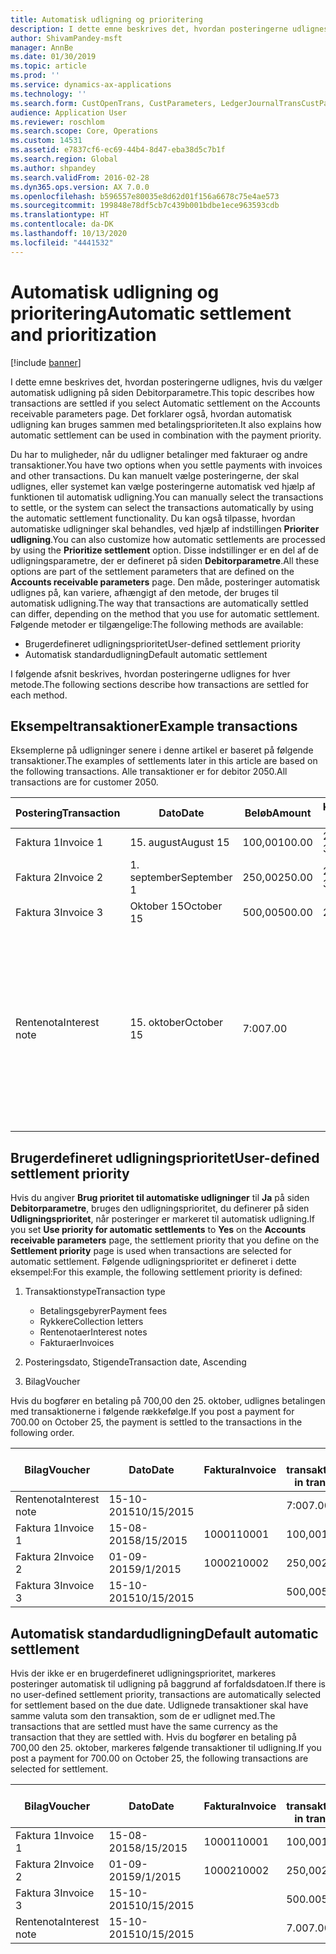 ```yaml
---
title: Automatisk udligning og prioritering
description: I dette emne beskrives det, hvordan posteringerne udlignes, hvis du vælger automatisk udligning på siden Debitorparametre. Det forklarer også, hvordan automatisk udligning kan bruges sammen med betalingsprioriteten.
author: ShivamPandey-msft
manager: AnnBe
ms.date: 01/30/2019
ms.topic: article
ms.prod: ''
ms.service: dynamics-ax-applications
ms.technology: ''
ms.search.form: CustOpenTrans, CustParameters, LedgerJournalTransCustPaym
audience: Application User
ms.reviewer: roschlom
ms.search.scope: Core, Operations
ms.custom: 14531
ms.assetid: e7837cf6-ec69-44b4-8d47-eba38d5c7b1f
ms.search.region: Global
ms.author: shpandey
ms.search.validFrom: 2016-02-28
ms.dyn365.ops.version: AX 7.0.0
ms.openlocfilehash: b596557e80035e8d62d01f156a6678c75e4ae573
ms.sourcegitcommit: 199848e78df5cb7c439b001bdbe1ece963593cdb
ms.translationtype: HT
ms.contentlocale: da-DK
ms.lasthandoff: 10/13/2020
ms.locfileid: "4441532"
---
```

# <a name="automatic-settlement-and-prioritization"></a><span data-ttu-id="15f29-104">Automatisk udligning og prioritering</span><span class="sxs-lookup"><span data-stu-id="15f29-104">Automatic settlement and prioritization</span></span>

[!include [banner](../includes/banner.md)]

<span data-ttu-id="15f29-105">I dette emne beskrives det, hvordan posteringerne udlignes, hvis du vælger automatisk udligning på siden Debitorparametre.</span><span class="sxs-lookup"><span data-stu-id="15f29-105">This topic describes how transactions are settled if you select Automatic settlement on the Accounts receivable parameters page.</span></span> <span data-ttu-id="15f29-106">Det forklarer også, hvordan automatisk udligning kan bruges sammen med betalingsprioriteten.</span><span class="sxs-lookup"><span data-stu-id="15f29-106">It also explains how automatic settlement can be used in combination with the payment priority.</span></span>

<span data-ttu-id="15f29-107">Du har to muligheder, når du udligner betalinger med fakturaer og andre transaktioner.</span><span class="sxs-lookup"><span data-stu-id="15f29-107">You have two options when you settle payments with invoices and other transactions.</span></span> <span data-ttu-id="15f29-108">Du kan manuelt vælge posteringerne, der skal udlignes, eller systemet kan vælge posteringerne automatisk ved hjælp af funktionen til automatisk udligning.</span><span class="sxs-lookup"><span data-stu-id="15f29-108">You can manually select the transactions to settle, or the system can select the transactions automatically by using the automatic settlement functionality.</span></span> <span data-ttu-id="15f29-109">Du kan også tilpasse, hvordan automatiske udligninger skal behandles, ved hjælp af indstillingen **Prioriter udligning**.</span><span class="sxs-lookup"><span data-stu-id="15f29-109">You can also customize how automatic settlements are processed by using the **Prioritize settlement** option.</span></span> <span data-ttu-id="15f29-110">Disse indstillinger er en del af de udligningsparametre, der er defineret på siden **Debitorparametre**.</span><span class="sxs-lookup"><span data-stu-id="15f29-110">All these options are part of the settlement parameters that are defined on the **Accounts receivable parameters** page.</span></span> <span data-ttu-id="15f29-111">Den måde, posteringer automatisk udlignes på, kan variere, afhængigt af den metode, der bruges til automatisk udligning.</span><span class="sxs-lookup"><span data-stu-id="15f29-111">The way that transactions are automatically settled can differ, depending on the method that you use for automatic settlement.</span></span> <span data-ttu-id="15f29-112">Følgende metoder er tilgængelige:</span><span class="sxs-lookup"><span data-stu-id="15f29-112">The following methods are available:</span></span>

-   <span data-ttu-id="15f29-113">Brugerdefineret udligningsprioritet</span><span class="sxs-lookup"><span data-stu-id="15f29-113">User-defined settlement priority</span></span>
-   <span data-ttu-id="15f29-114">Automatisk standardudligning</span><span class="sxs-lookup"><span data-stu-id="15f29-114">Default automatic settlement</span></span>

<span data-ttu-id="15f29-115">I følgende afsnit beskrives, hvordan posteringerne udlignes for hver metode.</span><span class="sxs-lookup"><span data-stu-id="15f29-115">The following sections describe how transactions are settled for each method.</span></span>

## <a name="example-transactions"></a><span data-ttu-id="15f29-116">Eksempeltransaktioner</span><span class="sxs-lookup"><span data-stu-id="15f29-116">Example transactions</span></span>
<span data-ttu-id="15f29-117">Eksemplerne på udligninger senere i denne artikel er baseret på følgende transaktioner.</span><span class="sxs-lookup"><span data-stu-id="15f29-117">The examples of settlements later in this article are based on the following transactions.</span></span> <span data-ttu-id="15f29-118">Alle transaktioner er for debitor 2050.</span><span class="sxs-lookup"><span data-stu-id="15f29-118">All transactions are for customer 2050.</span></span>

| <span data-ttu-id="15f29-119">Postering</span><span class="sxs-lookup"><span data-stu-id="15f29-119">Transaction</span></span>   | <span data-ttu-id="15f29-120">Dato</span><span class="sxs-lookup"><span data-stu-id="15f29-120">Date</span></span>        | <span data-ttu-id="15f29-121">Beløb</span><span class="sxs-lookup"><span data-stu-id="15f29-121">Amount</span></span> | <span data-ttu-id="15f29-122">Kasserabatbetingelser.</span><span class="sxs-lookup"><span data-stu-id="15f29-122">Cash discount terms</span></span> | <span data-ttu-id="15f29-123">Kasserabatdato</span><span class="sxs-lookup"><span data-stu-id="15f29-123">Cash discount date</span></span> | <span data-ttu-id="15f29-124">Bemærkninger</span><span class="sxs-lookup"><span data-stu-id="15f29-124">Comments</span></span>                                                                                                                                                                                      |
|---------------|-------------|--------|---------------------|--------------------|-----------------------------------------------------------------------------------------------------------------------------------------------------------------------------------------------|
| <span data-ttu-id="15f29-125">Faktura 1</span><span class="sxs-lookup"><span data-stu-id="15f29-125">Invoice 1</span></span>     | <span data-ttu-id="15f29-126">15. august</span><span class="sxs-lookup"><span data-stu-id="15f29-126">August 15</span></span>   | <span data-ttu-id="15f29-127">100,00</span><span class="sxs-lookup"><span data-stu-id="15f29-127">100.00</span></span> | <span data-ttu-id="15f29-128">2%14, Netto 30</span><span class="sxs-lookup"><span data-stu-id="15f29-128">2%14, Net 30</span></span>        | <span data-ttu-id="15f29-129">29. august</span><span class="sxs-lookup"><span data-stu-id="15f29-129">August 29</span></span>          |                                                                                                                                                                                               |
| <span data-ttu-id="15f29-130">Faktura 2</span><span class="sxs-lookup"><span data-stu-id="15f29-130">Invoice 2</span></span>     | <span data-ttu-id="15f29-131">1. september</span><span class="sxs-lookup"><span data-stu-id="15f29-131">September 1</span></span> | <span data-ttu-id="15f29-132">250,00</span><span class="sxs-lookup"><span data-stu-id="15f29-132">250.00</span></span> | <span data-ttu-id="15f29-133">2%14, Netto 30</span><span class="sxs-lookup"><span data-stu-id="15f29-133">2%14, Net 30</span></span>        | <span data-ttu-id="15f29-134">15. september</span><span class="sxs-lookup"><span data-stu-id="15f29-134">September 15</span></span>       |                                                                                                                                                                                               |
| <span data-ttu-id="15f29-135">Faktura 3</span><span class="sxs-lookup"><span data-stu-id="15f29-135">Invoice 3</span></span>     | <span data-ttu-id="15f29-136">Oktober 15</span><span class="sxs-lookup"><span data-stu-id="15f29-136">October 15</span></span>  | <span data-ttu-id="15f29-137">500,00</span><span class="sxs-lookup"><span data-stu-id="15f29-137">500.00</span></span> | <span data-ttu-id="15f29-138">2% 14/Net 30</span><span class="sxs-lookup"><span data-stu-id="15f29-138">2% 14/Net 30</span></span>        | <span data-ttu-id="15f29-139">29. oktober</span><span class="sxs-lookup"><span data-stu-id="15f29-139">October 29</span></span>         |                                                                                                                                                                                               |
| <span data-ttu-id="15f29-140">Rentenota</span><span class="sxs-lookup"><span data-stu-id="15f29-140">Interest note</span></span> | <span data-ttu-id="15f29-141">15. oktober</span><span class="sxs-lookup"><span data-stu-id="15f29-141">October 15</span></span>  | <span data-ttu-id="15f29-142">7:00</span><span class="sxs-lookup"><span data-stu-id="15f29-142">7.00</span></span>   |                     |                    | <span data-ttu-id="15f29-143">Denne rentenota er for faktura 1 og 2.</span><span class="sxs-lookup"><span data-stu-id="15f29-143">This interest note is for invoice 1 and invoice 2.</span></span> <span data-ttu-id="15f29-144">Beløbet beregnes som 2 procent renter på beløb, der er forfaldet for mindst 30 dage siden.</span><span class="sxs-lookup"><span data-stu-id="15f29-144">The amount is calculated as 2-percent interest on amounts that are 30 or more days past due.</span></span> <span data-ttu-id="15f29-145">F.eks. 0,02 × (100,00 + 250,00) = 7,00.</span><span class="sxs-lookup"><span data-stu-id="15f29-145">For example, 0.02 × (100.00 + 250.00) = 7.00.</span></span> |

## <a name="user-defined-settlement-priority"></a><span data-ttu-id="15f29-146">Brugerdefineret udligningsprioritet</span><span class="sxs-lookup"><span data-stu-id="15f29-146">User-defined settlement priority</span></span>
<span data-ttu-id="15f29-147">Hvis du angiver **Brug prioritet til automatiske udligninger** til **Ja** på siden **Debitorparametre**, bruges den udligningsprioritet, du definerer på siden **Udligningsprioritet**, når posteringer er markeret til automatisk udligning.</span><span class="sxs-lookup"><span data-stu-id="15f29-147">If you set **Use priority for automatic settlements** to **Yes** on the **Accounts receivable parameters** page, the settlement priority that you define on the **Settlement priority** page is used when transactions are selected for automatic settlement.</span></span> <span data-ttu-id="15f29-148">Følgende udligningsprioritet er defineret i dette eksempel:</span><span class="sxs-lookup"><span data-stu-id="15f29-148">For this example, the following settlement priority is defined:</span></span>

1.  <span data-ttu-id="15f29-149">Transaktionstype</span><span class="sxs-lookup"><span data-stu-id="15f29-149">Transaction type</span></span>
    -   <span data-ttu-id="15f29-150">Betalingsgebyrer</span><span class="sxs-lookup"><span data-stu-id="15f29-150">Payment fees</span></span>
    -   <span data-ttu-id="15f29-151">Rykkere</span><span class="sxs-lookup"><span data-stu-id="15f29-151">Collection letters</span></span>
    -   <span data-ttu-id="15f29-152">Rentenotaer</span><span class="sxs-lookup"><span data-stu-id="15f29-152">Interest notes</span></span>
    -   <span data-ttu-id="15f29-153">Fakturaer</span><span class="sxs-lookup"><span data-stu-id="15f29-153">Invoices</span></span>

2.  <span data-ttu-id="15f29-154">Posteringsdato, Stigende</span><span class="sxs-lookup"><span data-stu-id="15f29-154">Transaction date, Ascending</span></span>
3.  <span data-ttu-id="15f29-155">Bilag</span><span class="sxs-lookup"><span data-stu-id="15f29-155">Voucher</span></span>

<span data-ttu-id="15f29-156">Hvis du bogfører en betaling på 700,00 den 25. oktober, udlignes betalingen med transaktionerne i følgende rækkefølge.</span><span class="sxs-lookup"><span data-stu-id="15f29-156">If you post a payment for 700.00 on October 25, the payment is settled to the transactions in the following order.</span></span>

| <span data-ttu-id="15f29-157">Bilag</span><span class="sxs-lookup"><span data-stu-id="15f29-157">Voucher</span></span>       | <span data-ttu-id="15f29-158">Dato</span><span class="sxs-lookup"><span data-stu-id="15f29-158">Date</span></span>       | <span data-ttu-id="15f29-159">Faktura</span><span class="sxs-lookup"><span data-stu-id="15f29-159">Invoice</span></span> | <span data-ttu-id="15f29-160">Beløb i transaktionsvaluta</span><span class="sxs-lookup"><span data-stu-id="15f29-160">Amount in transaction currency</span></span> | <span data-ttu-id="15f29-161">Beløb, der skal udlignes</span><span class="sxs-lookup"><span data-stu-id="15f29-161">Amount to settle</span></span> | <span data-ttu-id="15f29-162">Saldo</span><span class="sxs-lookup"><span data-stu-id="15f29-162">Balance</span></span> | <span data-ttu-id="15f29-163">Valuta</span><span class="sxs-lookup"><span data-stu-id="15f29-163">Currency</span></span> |
|---------------|------------|---------|--------------------------------|------------------|---------|----------|
| <span data-ttu-id="15f29-164">Rentenota</span><span class="sxs-lookup"><span data-stu-id="15f29-164">Interest note</span></span> | <span data-ttu-id="15f29-165">15-10-2015</span><span class="sxs-lookup"><span data-stu-id="15f29-165">10/15/2015</span></span> |         | <span data-ttu-id="15f29-166">7:00</span><span class="sxs-lookup"><span data-stu-id="15f29-166">7.00</span></span>                           | <span data-ttu-id="15f29-167">7:00</span><span class="sxs-lookup"><span data-stu-id="15f29-167">7.00</span></span>             | <span data-ttu-id="15f29-168">0,00</span><span class="sxs-lookup"><span data-stu-id="15f29-168">0.00</span></span>    | <span data-ttu-id="15f29-169">USD</span><span class="sxs-lookup"><span data-stu-id="15f29-169">USD</span></span>      |
| <span data-ttu-id="15f29-170">Faktura 1</span><span class="sxs-lookup"><span data-stu-id="15f29-170">Invoice 1</span></span>     | <span data-ttu-id="15f29-171">15-08-2015</span><span class="sxs-lookup"><span data-stu-id="15f29-171">8/15/2015</span></span>  | <span data-ttu-id="15f29-172">10001</span><span class="sxs-lookup"><span data-stu-id="15f29-172">10001</span></span>   | <span data-ttu-id="15f29-173">100,00</span><span class="sxs-lookup"><span data-stu-id="15f29-173">100.00</span></span>                         | <span data-ttu-id="15f29-174">100,00</span><span class="sxs-lookup"><span data-stu-id="15f29-174">100.00</span></span>           | <span data-ttu-id="15f29-175">0,00</span><span class="sxs-lookup"><span data-stu-id="15f29-175">0.00</span></span>    | <span data-ttu-id="15f29-176">USD</span><span class="sxs-lookup"><span data-stu-id="15f29-176">USD</span></span>      |
| <span data-ttu-id="15f29-177">Faktura 2</span><span class="sxs-lookup"><span data-stu-id="15f29-177">Invoice 2</span></span>     | <span data-ttu-id="15f29-178">01-09-2015</span><span class="sxs-lookup"><span data-stu-id="15f29-178">9/1/2015</span></span>   | <span data-ttu-id="15f29-179">10002</span><span class="sxs-lookup"><span data-stu-id="15f29-179">10002</span></span>   | <span data-ttu-id="15f29-180">250,00</span><span class="sxs-lookup"><span data-stu-id="15f29-180">250.00</span></span>                         | <span data-ttu-id="15f29-181">250,00</span><span class="sxs-lookup"><span data-stu-id="15f29-181">250.00</span></span>           | <span data-ttu-id="15f29-182">0,00</span><span class="sxs-lookup"><span data-stu-id="15f29-182">0.00</span></span>    | <span data-ttu-id="15f29-183">USD</span><span class="sxs-lookup"><span data-stu-id="15f29-183">USD</span></span>      |
| <span data-ttu-id="15f29-184">Faktura 3</span><span class="sxs-lookup"><span data-stu-id="15f29-184">Invoice 3</span></span>     | <span data-ttu-id="15f29-185">15-10-2015</span><span class="sxs-lookup"><span data-stu-id="15f29-185">10/15/2015</span></span> |         | <span data-ttu-id="15f29-186">500,00</span><span class="sxs-lookup"><span data-stu-id="15f29-186">500.00</span></span>                         | <span data-ttu-id="15f29-187">343,00</span><span class="sxs-lookup"><span data-stu-id="15f29-187">343.00</span></span>           | <span data-ttu-id="15f29-188">157,00</span><span class="sxs-lookup"><span data-stu-id="15f29-188">157.00</span></span>  | <span data-ttu-id="15f29-189">USD</span><span class="sxs-lookup"><span data-stu-id="15f29-189">USD</span></span>      |

## <a name="default-automatic-settlement"></a><span data-ttu-id="15f29-190">Automatisk standardudligning</span><span class="sxs-lookup"><span data-stu-id="15f29-190">Default automatic settlement</span></span>
<span data-ttu-id="15f29-191">Hvis der ikke er en brugerdefineret udligningsprioritet, markeres posteringer automatisk til udligning på baggrund af forfaldsdatoen.</span><span class="sxs-lookup"><span data-stu-id="15f29-191">If there is no user-defined settlement priority, transactions are automatically selected for settlement based on the due date.</span></span> <span data-ttu-id="15f29-192">Udlignede transaktioner skal have samme valuta som den transaktion, som de er udlignet med.</span><span class="sxs-lookup"><span data-stu-id="15f29-192">The transactions that are settled must have the same currency as the transaction that they are settled with.</span></span> <span data-ttu-id="15f29-193">Hvis du bogfører en betaling på 700,00 den 25. oktober, markeres følgende transaktioner til udligning.</span><span class="sxs-lookup"><span data-stu-id="15f29-193">If you post a payment for 700.00 on October 25, the following transactions are selected for settlement.</span></span>

| <span data-ttu-id="15f29-194">Bilag</span><span class="sxs-lookup"><span data-stu-id="15f29-194">Voucher</span></span>       | <span data-ttu-id="15f29-195">Dato</span><span class="sxs-lookup"><span data-stu-id="15f29-195">Date</span></span>       | <span data-ttu-id="15f29-196">Faktura</span><span class="sxs-lookup"><span data-stu-id="15f29-196">Invoice</span></span> | <span data-ttu-id="15f29-197">Beløb i transaktionsvaluta</span><span class="sxs-lookup"><span data-stu-id="15f29-197">Amount in transaction currency</span></span> | <span data-ttu-id="15f29-198">Beløb, der skal udlignes</span><span class="sxs-lookup"><span data-stu-id="15f29-198">Amount to settle</span></span> | <span data-ttu-id="15f29-199">Saldo</span><span class="sxs-lookup"><span data-stu-id="15f29-199">Balance</span></span> | <span data-ttu-id="15f29-200">Valuta</span><span class="sxs-lookup"><span data-stu-id="15f29-200">Currency</span></span> |
|---------------|------------|---------|--------------------------------|------------------|---------|----------|
| <span data-ttu-id="15f29-201">Faktura 1</span><span class="sxs-lookup"><span data-stu-id="15f29-201">Invoice 1</span></span>     | <span data-ttu-id="15f29-202">15-08-2015</span><span class="sxs-lookup"><span data-stu-id="15f29-202">8/15/2015</span></span>  | <span data-ttu-id="15f29-203">10001</span><span class="sxs-lookup"><span data-stu-id="15f29-203">10001</span></span>   | <span data-ttu-id="15f29-204">100,00</span><span class="sxs-lookup"><span data-stu-id="15f29-204">100.00</span></span>                         | <span data-ttu-id="15f29-205">100,00</span><span class="sxs-lookup"><span data-stu-id="15f29-205">100.00</span></span>           | <span data-ttu-id="15f29-206">0,00</span><span class="sxs-lookup"><span data-stu-id="15f29-206">0.00</span></span>    | <span data-ttu-id="15f29-207">USD</span><span class="sxs-lookup"><span data-stu-id="15f29-207">USD</span></span>      |
| <span data-ttu-id="15f29-208">Faktura 2</span><span class="sxs-lookup"><span data-stu-id="15f29-208">Invoice 2</span></span>     | <span data-ttu-id="15f29-209">01-09-2015</span><span class="sxs-lookup"><span data-stu-id="15f29-209">9/1/2015</span></span>   | <span data-ttu-id="15f29-210">10002</span><span class="sxs-lookup"><span data-stu-id="15f29-210">10002</span></span>   | <span data-ttu-id="15f29-211">250,00</span><span class="sxs-lookup"><span data-stu-id="15f29-211">250.00</span></span>                         | <span data-ttu-id="15f29-212">250,00</span><span class="sxs-lookup"><span data-stu-id="15f29-212">250.00</span></span>           | <span data-ttu-id="15f29-213">0,00</span><span class="sxs-lookup"><span data-stu-id="15f29-213">0.00</span></span>    | <span data-ttu-id="15f29-214">USD</span><span class="sxs-lookup"><span data-stu-id="15f29-214">USD</span></span>      |
| <span data-ttu-id="15f29-215">Faktura 3</span><span class="sxs-lookup"><span data-stu-id="15f29-215">Invoice 3</span></span>     | <span data-ttu-id="15f29-216">15-10-2015</span><span class="sxs-lookup"><span data-stu-id="15f29-216">10/15/2015</span></span> |         | <span data-ttu-id="15f29-217">500.00</span><span class="sxs-lookup"><span data-stu-id="15f29-217">500.00</span></span>                         | <span data-ttu-id="15f29-218">350.00</span><span class="sxs-lookup"><span data-stu-id="15f29-218">350.00</span></span>           | <span data-ttu-id="15f29-219">150.00</span><span class="sxs-lookup"><span data-stu-id="15f29-219">150.00</span></span>  | <span data-ttu-id="15f29-220">USD</span><span class="sxs-lookup"><span data-stu-id="15f29-220">USD</span></span>      |
| <span data-ttu-id="15f29-221">Rentenota</span><span class="sxs-lookup"><span data-stu-id="15f29-221">Interest note</span></span> | <span data-ttu-id="15f29-222">15-10-2015</span><span class="sxs-lookup"><span data-stu-id="15f29-222">10/15/2015</span></span> |         | <span data-ttu-id="15f29-223">7.00</span><span class="sxs-lookup"><span data-stu-id="15f29-223">7.00</span></span>                           | <span data-ttu-id="15f29-224">0,00</span><span class="sxs-lookup"><span data-stu-id="15f29-224">0.00</span></span>             | <span data-ttu-id="15f29-225">7.00</span><span class="sxs-lookup"><span data-stu-id="15f29-225">7.00</span></span>    | <span data-ttu-id="15f29-226">USD</span><span class="sxs-lookup"><span data-stu-id="15f29-226">USD</span></span>      |





